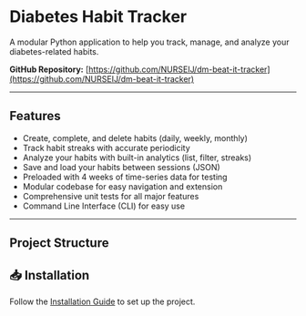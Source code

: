 # Diabetes Habit Tracker

A modular Python application to help you track, manage, and analyze your diabetes-related habits.

**GitHub Repository:** [https://github.com/NURSEIJ/dm-beat-it-tracker](https://github.com/NURSEIJ/dm-beat-it-tracker)

---

## Features

- Create, complete, and delete habits (daily, weekly, monthly)
- Track habit streaks with accurate periodicity
- Analyze your habits with built-in analytics (list, filter, streaks)
- Save and load your habits between sessions (JSON)
- Preloaded with 4 weeks of time-series data for testing
- Modular codebase for easy navigation and extension
- Comprehensive unit tests for all major features
- Command Line Interface (CLI) for easy use

---

## Project Structure
## 📥 Installation  
Follow the [Installation Guide](docs/INSTALLATION.md) to set up the project.  
